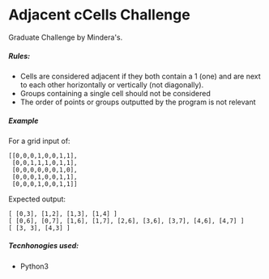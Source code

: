 # Adjacent cCells Challenge
Graduate Challenge by Mindera's. 

##### Rules:
*  Cells are considered adjacent if they both contain a 1 (one) and are next to each other horizontally or vertically (not diagonally).
*  Groups containing a single cell should not be considered
*  The order of points or groups outputted by the program is not relevant

##### Example
For a grid input of:
```
[[0,0,0,1,0,0,1,1],
 [0,0,1,1,1,0,1,1],
 [0,0,0,0,0,0,1,0],
 [0,0,0,1,0,0,1,1],
 [0,0,0,1,0,0,1,1]]
```

Expected output:
```
[ [0,3], [1,2], [1,3], [1,4] ]
[ [0,6], [0,7], [1,6], [1,7], [2,6], [3,6], [3,7], [4,6], [4,7] ]
[ [3, 3], [4,3] ]
```

##### Tecnhonogies used: 
*  Python3

